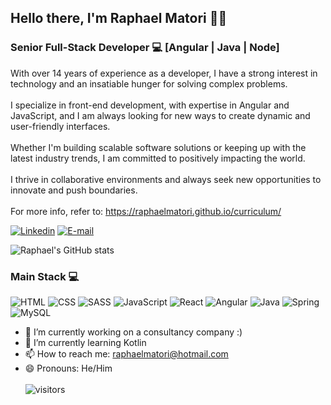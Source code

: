 ## Hello there, I'm Raphael Matori 👋🏻

### **Senior Full-Stack Developer** 💻 [Angular | Java | Node]

With over 14 years of experience as a developer, I have a strong interest in technology and an insatiable hunger for solving complex problems. 
<br /><br />
I specialize in front-end development, with expertise in Angular and JavaScript, and I am always looking for new ways to create dynamic and user-friendly interfaces. 
<br /><br />
Whether I'm building scalable software solutions or keeping up with the latest industry trends, I am committed to positively impacting the world. 
<br /><br />
I thrive in collaborative environments and always seek new opportunities to innovate and push boundaries.
<br /><br />
For more info, refer to: https://raphaelmatori.github.io/curriculum/

[![Linkedin](https://img.shields.io/badge/LinkedIn-0077B5?style=for-the-badge&logo=linkedin&logoColor=white)](http://www.linkedin.com/in/raphaelmatori) [![E-mail](https://img.shields.io/badge/Microsoft_Outlook-0078D4?style=for-the-badge&logo=outlook-email&logoColor=white)](mailto:raphaelmatori@hotmail.com)

![Raphael's GitHub stats](https://github-readme-stats.vercel.app/api?username=raphaelmatori&show_icons=true&theme=radical)

### Main Stack 💻

![HTML](https://img.shields.io/badge/HTML5-E34F26?style=for-the-badge&logo=html5&logoColor=white) ![CSS](https://img.shields.io/badge/CSS3-1572B6?style=for-the-badge&logo=css3&logoColor=white) ![SASS](https://img.shields.io/badge/Sass-CC6699?style=for-the-badge&logo=css3&logoColor=white) ![JavaScript](https://img.shields.io/badge/javascript-%23323330.svg?style=for-the-badge&logo=javascript&logoColor=%23F7DF1E) ![React](https://img.shields.io/badge/react-%2320232a.svg?style=for-the-badge&logo=react&logoColor=%2361DAFB) ![Angular](https://img.shields.io/badge/Angular-DD0031?style=for-the-badge&logo=react&logoColor=white) ![Java](https://img.shields.io/badge/Java-orange?style=for-the-badge&logo=openjdk&logoColor=white) ![Spring](https://img.shields.io/badge/spring-%236DB33F.svg?style=for-the-badge&logo=spring&logoColor=white) ![MySQL](https://img.shields.io/badge/mysql-4479A1.svg?style=for-the-badge&logo=mysql&logoColor=white)

- 🔭 I’m currently working on a consultancy company :)
- 🌱 I’m currently learning Kotlin
- 📫 How to reach me: raphaelmatori@hotmail.com
- 😄 Pronouns: He/Him
<br/><br/>
![visitors](https://visitor-badge.laobi.icu/badge?page_id=raphaelmatori)

